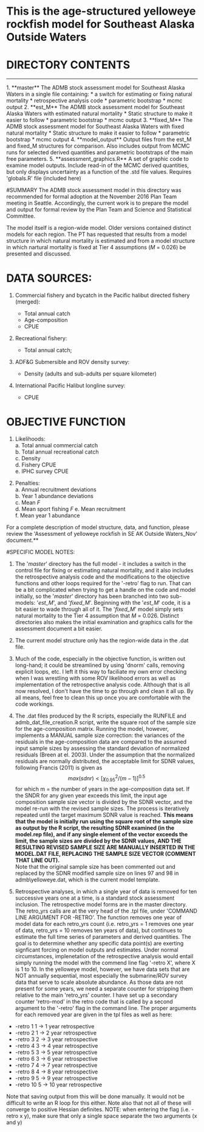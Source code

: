 # This is the age-structured yelloweye rockfish model for Southeast Alaska Outside Waters  
# DIRECTORY CONTENTS
<hr>  
1.  **master**   
      The ADMB stock assessment model for Southeast Alaska Waters in a single file containing:  
      * a switch for estimating or fixing natural mortality  
      * retrospective analysis code
      * parametric bootstrap
      * mcmc output
2.  **est_M**   
      The ADMB stock assessment model for Southeast Alaska Waters with estimated natural mortality  
      * Static structure to make it easier to follow
      * parametric bootstrap 
      * mcmc output
3.  **fixed_M**   
      The ADMB stock assessment model for Southeast Alaska Waters with fixed natural mortality  
      * Static structure to make it easier to follow
      * parametric bootstrap 
      * mcmc output 
4.  **model_output**  
      Output files from the est_M and fixed_M structures for comparison. Also includes output from MCMC runs for selected derived quantities and parametric bootstraps of the main free parameters.  
5.  **assessment_graphics.R**  
      A set of graphic code to examine model outputs. Include read-in of the MCMC derived quantities, but only displays uncertainty as a function of the .std file values. Requires  'globals.R' file (included here)

#SUMMARY
The ADMB stock assessment model in this directory was recommended for formal adoption at the November 2016 Plan Team meeting in Seattle. Accordingly, the current work is to prepare the model and output for formal review by the Plan Team and Science and Statistical Committee.

The model itself is a region-wide model. Older versions contained distinct models for each region. The PT has requested that results from a model structure in which natural mortality is estimated and from a model structure in which nartural mortality is fixed at Tier 4 assumptions (*M* = 0.026) be presented and discussed.  

# DATA SOURCES:  
1. Commercial fishery and bycatch in the Pacific halibut directed fishery (merged):  
    * Total annual catch
    * Age-composition 
    * CPUE

2. Recreational fishery:  
    * Total annual catch;  

3. ADF&G Submersible and ROV density survey:  
    * Density (adults and sub-adults per square kilometer)  

4. International Pacific Halibut longline survey:  
    * CPUE

# OBJECTIVE FUNCTION  
1. Likelihoods:  
    a. Total annual commercial catch  
    b. Total annual recreational catch  
    c. Density  
    d. Fishery CPUE  
    e. IPHC survey CPUE  

2. Penalties:  
    a. Annual recruitment deviations  
    b. Year 1 abundance deviations  
    c. Mean *F*  
    d. Mean sport fishing *F*
    e. Mean recruitment  
    f. Mean year 1 abundance  

For a complete description of model structure, data, and function, please review the 'Assessment of yelloweye rockfish in SE AK Outside Waters_Nov' document.**


#SPECIFIC MODEL NOTES:  

1. The '*master*' directory has the full model - it includes a switch in the control file for fixing or estimating natural mortality, and it also includes the retrospective analysis code and the modifications to the objective functions and other loops required for the '-retro' flag to run. That can be a bit complicated when trying to get a handle on the code and model initially, so the '*master*' directory has been branched into two sub-models: '*est_M*', and '*fixed_M*'. Beginning with the '*est_M*' code, it is a bit easier to wade through all of it. The '*fixed_M*' model simply sets natural mortality to the Tier 4 assumption that *M* = 0.026. Distinct directories also makes the initial examination and graphics calls for the assessment document a bit easier.  

2. The current model structure only has the region-wide data  in the .dat file. 

3. Much of the code, especially in the objective function, is written out long-hand; it could be streamlined by using 'dnorm' calls, removing explicit loops, etc. I left it this way to faciliate my own error checking when I was wrestling with some ROV likelihood errors as well as implementation of the retrospective analysis code. Although that is all now resolved, I don't have the time to go through and clean it all up. By all means, feel free to clean this up once you are comfortable with the code workings.  


4. The .dat files produced by the R scripts, especially the RUNFILE and admb_dat_file_creation.R script, write the square root of the sample size for the age-composition matrix. Running the model, however, implements a MANUAL sample size correction: the variances of the residuals in the age-composition data are compared to the assumed input sample sizes by assessing the standard deviation of normalized residuals (Breen at el. 2003). Under the assumption that the normalized residuals are normally distributed, the acceptable limit for SDNR values, following Francis (2011) is given as
$$max(sdnr)<[\chi_{0.95}^2/(m-1)]^{0.5}$$
for which m = the number of years in the age-composition data set. If the SNDR for any given year exceeds this limit, the input age composition sample size vector is divided by the SDNR vector, and the model re-run with the revised sample sizes. The process is iteratively repeated until the target maximum SDNR value is reached. **This means that the model is initially run using the square root of the sample size as output by the R script, the resulting SDNR examined (in the model.rep file), and if any single element of the vector exceeds the limit, the sample sizes are divided by the SDNR values, AND THE RESULTING REVISED SAMPLE SIZE ARE MANUALLY INSERTED IN THE MODEL.DAT FILE, REPLACING THE SAMPLE SIZE VECTOR (COMMENT THAT LINE OUT).**   
Note that the original sample size has been commented out and replaced by the SDNR modified sample size on lines 97 and 98 in admb\yelloweye.dat, which is the current model template.  

5. Retrospective analyses, in which a single year of data is removed for ten successive years one at a time, is a standard stock assessment inclusion. The retrospective model forms are in the master directory. The retro_yrs calls are at the very head of the .tpl file, under 'COMMAND LINE ARGUMENT FOR -RETRO'. The function removes one year of model data for each retro_yrs count (i.e. retro_yrs = 1 removes one year of data, retro_yrs = 10 removes ten years of data), but continues to estimate the full time series of parameters and derived quantities. The goal is to determine whether any specific data point(s) are exerting signficant forcing on model outputs and estimates. Under normal circumstances, implenetation of the retrospective analysis would entail simply running the model with the commend line flag '-retro X', where X is 1 to 10. In the yelloweye model, however, we have data sets that are NOT annually sequential, most especially the submarine/ROV survey data that serve to scale absolute abundance. As those data are not present for some years, we need a separate counter for stripping them relative to the main 'retro_yrs' counter.
I have set up a secondary counter 'retro-mod' in the retro code that is called by a second argument to the '-retro' flag in the command line. The proper arguments for each removed year are given in the tpl files as well as here:  
 

  + -retro 1   1  -> 1 year retrospective  
  + -retro 2   1  -> 2 year retrospective  
  + -retro 3   2  -> 3 year retrospective  
  + -retro 4   3  -> 4 year retrospective  
  + -retro 5   3  -> 5 year retrospective  
  + -retro 6   3  -> 6 year retrospective  
  + -retro 7   4  -> 7 year retrospective  
  + -retro 8   4  -> 8 year retrospective  
  + -retro 9   5  -> 9 year retrospective  
  + -retro 10  5  -> 10 year retrospective  

Note that saving output from this will be done manually. It would not be difficult to write an R loop for this either. Note also that not all of these will converge to positive Hessian definites. NOTE: when entering the flag (i.e. -retro x y), make sure that only a single space separate the two arguments (x and y)
  
